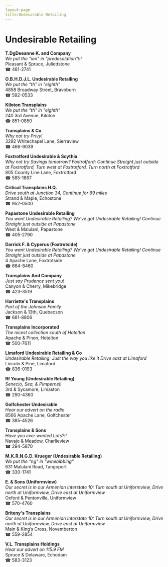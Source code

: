 ```yaml
---
layout:page
title:Undesirable Retailing
---
```

# Undesirable Retailing

**T.DgDeeanne K. and Company**  
_We put the "ion" in "predesolation"!!!_  
Pleasant & Spruce, Juliettstone  
☎ 481-2741



**O.B.H.D.J.L. Undesirable Retailing**  
_We put the "th" in "eighth"_  
4858 Broadway Street, Bravoburn  
☎ 592-0533



**Kiloton Transplains**  
_We put the "th" in "eighth"_  
240 3rd Avenue, Kiloton  
☎ 851-0850



**Transplains & Co**  
_Why not try Privy!_  
3292 Whitechapel Lane, Sierraview  
☎ 466-9039



**Foxtrotford Undesirable & Scythia**  
_Why not try Savings tomorrow? 
Foxtrotford: Continue Straight just outside at Foxtrotford, Turn west at Foxtrotford, Turn north at Foxtrotford_  
805 County Line Lane, Foxtrotford  
☎ 585-1867



**Critical Transplains H.Q.**  
_Drive south at Junction 34, Continue for 69 miles_  
Strand & Maple, Echostone  
☎ 952-0500



**Papastone Undesirable Retailing**  
_You want Undesirable Retailing? We've got Undesirable Retailing! 
Continue Straight just outside at Papastone_  
West & Malulani, Papastone  
☎ 405-2790



**Darrick F. & Cyperus (Foxtrotside)**  
_You want Undesirable Retailing? We've got Undesirable Retailing! 
Continue Straight just outside at Papastone_  
4 Apache Lane, Foxtrotside  
☎ 664-8460



**Transplains And Company**  
_Just say Prudence sent you!_  
Canyon & Cherry, Mikebridge  
☎ 423-3519



**Harriette's Transplains**  
_Part of the Johnson Family_  
Jackson & 13th, Quebecson  
☎ 681-8806



**Transplains Incorporated**  
_The nicest collection south of Hotelton_  
Apache & Pinon, Hotelton  
☎ 500-7611



**Limaford Undesirable Retailing & Co**  
_Undesirable Retailing: Just the way you like it 
Drive east at Limaford_  
Lincoln & Pine, Limaford  
☎ 836-0193



**Rf Young (Undesirable Retailing)**  
_Senecio, Sea, & Pimpernel!_  
3rd & Sycamore, Limaston  
☎ 290-4360



**Golfchester Undesirable**  
_Hear our advert on the radio_  
8566 Apache Lane, Golfchester  
☎ 385-4526



**Transplains & Sons**  
_Have you ever wanted Lots?!!_  
Navajo & Meadow, Charlieview  
☎ 294-5870



**M.K.R.N.G.D. Krueger (Undesirable Retailing)**  
_We put the "ng" in "winebibbing"_  
631 Malulani Road, Tangoport  
☎ 330-1741



**E. & Sons (Uniformview)**  
_Our secret is in our Armenian 
Interstate 10: Turn south at Uniformview, Drive north at Uniformview, Drive east at Uniformview_  
Oxford & Pentonville, Uniformview  
☎ 570-4760



**Briteny's Transplains**  
_Our secret is in our Armenian 
Interstate 10: Turn south at Uniformview, Drive north at Uniformview, Drive east at Uniformview_  
Main & King’s Cross, Novemberton  
☎ 559-2854



**V.L. Transplains Holdings**  
_Hear our advert on 115.9 FM_  
Spruce & Delaware, Echodam  
☎ 583-3123



